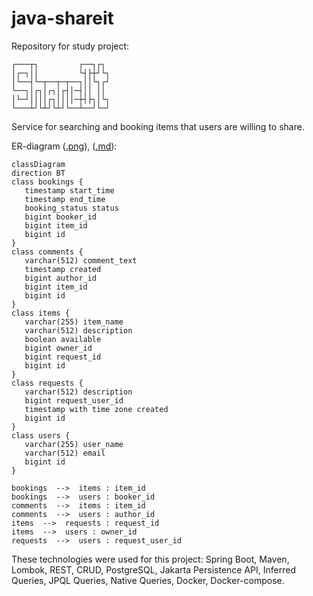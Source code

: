 # java-shareit
Repository for study project:

    ┌───┬┐         ┌──┐┌┐ 
    │┌─┐││         └┤├┼┘└┐
    │└──┤└─┬──┬─┬──┐││└┐┌┘
    └──┐│┌┐│┌┐│┌┤│─┤││ ││ 
    │└─┘││││┌┐││││─┼┤├┐│└┐
    └───┴┘└┴┘└┴┘└──┴──┘└─┘⠀⠀⠀⠀⠀⠀⠀⠀⠀⠀⠀⠀⠀⠀⠀⠀⠀⠀

Service for searching and booking items that users are willing to share.

ER-diagram ([.png](https://github.com/kmmins/java-shareit/blob/add-item-requests/assets/shareit.png)), ([.md](https://github.com/kmmins/java-shareit/blob/add-item-requests/assets/shareit.md)):
```mermaid
classDiagram
direction BT
class bookings {
   timestamp start_time
   timestamp end_time
   booking_status status
   bigint booker_id
   bigint item_id
   bigint id
}
class comments {
   varchar(512) comment_text
   timestamp created
   bigint author_id
   bigint item_id
   bigint id
}
class items {
   varchar(255) item_name
   varchar(512) description
   boolean available
   bigint owner_id
   bigint request_id
   bigint id
}
class requests {
   varchar(512) description
   bigint request_user_id
   timestamp with time zone created
   bigint id
}
class users {
   varchar(255) user_name
   varchar(512) email
   bigint id
}

bookings  -->  items : item_id
bookings  -->  users : booker_id
comments  -->  items : item_id
comments  -->  users : author_id
items  -->  requests : request_id
items  -->  users : owner_id
requests  -->  users : request_user_id
```
These technologies were used for this project:
Spring Boot, Maven, Lombok, REST, CRUD, PostgreSQL, Jakarta Persistence API, Inferred Queries, JPQL Queries, Native Queries, Docker, Docker-compose.